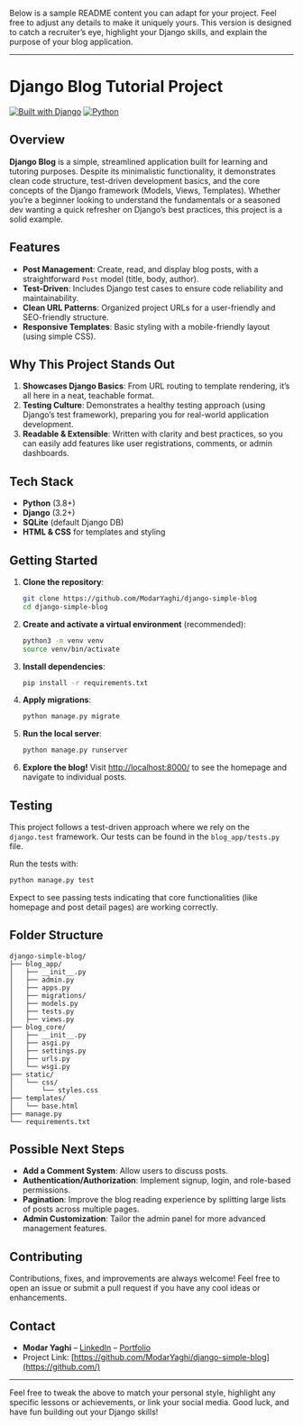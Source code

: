 Below is a sample README content you can adapt for your project. Feel free to adjust any details to make it uniquely yours. This version is designed to catch a recruiter’s eye, highlight your Django skills, and explain the purpose of your blog application.

---

# Django Blog Tutorial Project

[![Built with Django](https://img.shields.io/badge/Framework-Django-darkgreen.svg?style=flat-square&logo=django)](https://www.djangoproject.com/)
[![Python](https://img.shields.io/badge/Python-3.8%2B-blue.svg?style=flat-square&logo=python)](https://www.python.org/)

## Overview

**Django Blog** is a simple, streamlined application built for learning and tutoring purposes. Despite its minimalistic functionality, it demonstrates clean code structure, test-driven development basics, and the core concepts of the Django framework (Models, Views, Templates). Whether you’re a beginner looking to understand the fundamentals or a seasoned dev wanting a quick refresher on Django’s best practices, this project is a solid example.

## Features

- **Post Management**: Create, read, and display blog posts, with a straightforward `Post` model (title, body, author).
- **Test-Driven**: Includes Django test cases to ensure code reliability and maintainability.
- **Clean URL Patterns**: Organized project URLs for a user-friendly and SEO-friendly structure.
- **Responsive Templates**: Basic styling with a mobile-friendly layout (using simple CSS).

## Why This Project Stands Out

1. **Showcases Django Basics**: From URL routing to template rendering, it’s all here in a neat, teachable format.
2. **Testing Culture**: Demonstrates a healthy testing approach (using Django’s test framework), preparing you for real-world application development.
3. **Readable & Extensible**: Written with clarity and best practices, so you can easily add features like user registrations, comments, or admin dashboards.

## Tech Stack

- **Python** (3.8+)
- **Django** (3.2+)
- **SQLite** (default Django DB)
- **HTML & CSS** for templates and styling

## Getting Started

1. **Clone the repository**:
   ```bash
   git clone https://github.com/ModarYaghi/django-simple-blog
   cd django-simple-blog
   ```
2. **Create and activate a virtual environment** (recommended):
   ```bash
   python3 -m venv venv
   source venv/bin/activate
   ```
3. **Install dependencies**:
   ```bash
   pip install -r requirements.txt
   ```
4. **Apply migrations**:
   ```bash
   python manage.py migrate
   ```
5. **Run the local server**:
   ```bash
   python manage.py runserver
   ```
6. **Explore the blog!**
   Visit [http://localhost:8000/](http://localhost:8000/) to see the homepage and navigate to individual posts.

## Testing

This project follows a test-driven approach where we rely on the `django.test` framework. Our tests can be found in the `blog_app/tests.py` file.

Run the tests with:

```bash
python manage.py test
```

Expect to see passing tests indicating that core functionalities (like homepage and post detail pages) are working correctly.

## Folder Structure

```
django-simple-blog/
├── blog_app/
│   ├── __init__.py
│   ├── admin.py
│   ├── apps.py
│   ├── migrations/
│   ├── models.py
│   ├── tests.py
│   ├── views.py
├── blog_core/
│   ├── __init__.py
│   ├── asgi.py
│   ├── settings.py
│   ├── urls.py
│   └── wsgi.py
├── static/
│   └── css/
│       └── styles.css
├── templates/
│   └── base.html
├── manage.py
└── requirements.txt

```

## Possible Next Steps

- **Add a Comment System**: Allow users to discuss posts.
- **Authentication/Authorization**: Implement signup, login, and role-based permissions.
- **Pagination**: Improve the blog reading experience by splitting large lists of posts across multiple pages.
- **Admin Customization**: Tailor the admin panel for more advanced management features.

## Contributing

Contributions, fixes, and improvements are always welcome! Feel free to open an issue or submit a pull request if you have any cool ideas or enhancements.

## Contact

- **Modar Yaghi** – [LinkedIn](https://www.linkedin.com/in/modar-yaghi-b888bbb8//) – [Portfolio](https://your-portfolio-link.com/)
- Project Link: [https://github.com/ModarYaghi/django-simple-blog](https://github.com/)

---

Feel free to tweak the above to match your personal style, highlight any specific lessons or achievements, or link your social media. Good luck, and have fun building out your Django skills!
